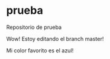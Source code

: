 # prueba
Repositorio de prueba

Wow! Estoy editando el branch master!

Mi color favorito es el azul!
